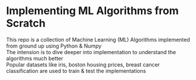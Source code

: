 # Implementing ML Algorithms from Scratch

This repo is a collection of Machine Learning (ML) Algorithms implemented from ground up using Python & Numpy <br>
The intension is to dive deeper into implementation to understand the algorithms much better <br>
Popular datasets like iris, boston housing prices, breast cancer classification are used to train & test the implementations <br>
